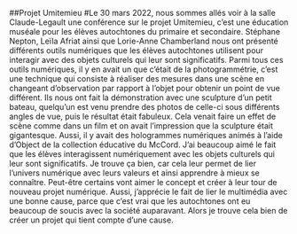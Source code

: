 ##Projet Umitemieu
#Le 30 mars 2022, nous sommes allés voir à la salle Claude-Legault une conférence sur le projet Umitemieu, c’est une éducation muséale pour les élèves autochtones du primaire et secondaire. Stéphane Nepton, Leïla Afriat ainsi que Lorie-Anne Chamberland nous ont présenté différents outils numériques que les élèves autochtones utilisent pour interagir avec des objets culturels qui leur sont significatifs. Parmi tous ces outils numériques, il y en avait un que c’était de la photogrammétrie, c’est une technique qui consiste à réaliser des mesures dans une scène en changeant d’observation par rapport à l’objet pour obtenir un point de vue différent. Ils nous ont fait la démonstration avec une sculpture d’un petit bateau, quelqu’un est venu prendre des photos de celle-ci sous différents angles de vue, puis le résultat était fabuleux. Cela venait faire un effet de scène comme dans un film et on avait l’impression que la sculpture était gigantesque. Aussi, il y avait des hologrammes numériques animés à l’aide d’Object de la collection éducative du McCord. J’ai beaucoup aimé le fait que les élèves interagissent numériquement avec les objets culturels qui leur sont significatifs. Je trouve ça bien, car cela leur permet de lier l’univers numérique avec leurs valeurs et ainsi apprendre à mieux se connaître. Peut-être certains vont aimer le concept et créer à leur tour de nouveau projet numérique. Aussi, j’apprécie le fait de lier le multimédia avec une bonne cause, parce que c’est vrai que les autochtones ont eu beaucoup de soucis avec la société auparavant. Alors je trouve cela bien de créer un projet qui tient compte d’une cause.
